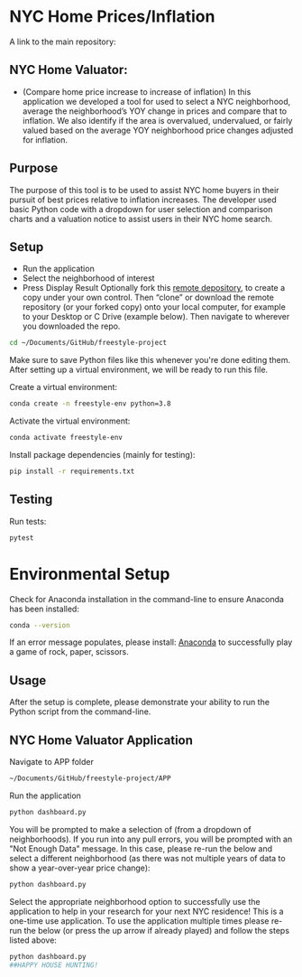 # NYC Home Prices/Inflation 
A link to the main repository: 
## NYC Home Valuator:
+ (Compare home price increase to increase of inflation)
In this application we developed a tool for used to select a NYC neighborhood, average the neighborhood’s YOY change in prices and compare that to inflation. 
We also identify if the area is overvalued, undervalued, or fairly valued based on the average YOY neighborhood price changes adjusted for inflation. 
## Purpose
The purpose of this tool is to be used to assist NYC home buyers in their pursuit of best prices relative to inflation increases. The developer used basic Python code with a dropdown for user selection and comparison charts and a valuation notice to assist users in their NYC home search. 
## Setup 
+ Run the application
+ Select the neighborhood of interest 
+ Press Display Result 
Optionally fork this [remote depository]( https://github.com/drc9472/freestyle-project), to create a copy under your own control. Then “clone” or download the remote repository (or your forked copy) onto your local computer, for example to your Desktop or C Drive (example below). Then navigate to wherever you downloaded the repo. 
```sh
cd ~/Documents/GitHub/freestyle-project
```
Make sure to save Python files like this whenever you're done editing them. After setting up a virtual environment, we will be ready to run this file. 

Create a virtual environment:
```sh
conda create -n freestyle-env python=3.8
```
Activate the virtual environment:
```sh
conda activate freestyle-env
```
Install package dependencies (mainly for testing):
```sh
pip install -r requirements.txt
```
## Testing
Run tests:
```sh
pytest
```
# Environmental Setup
Check for Anaconda installation in the command-line to ensure Anaconda has been installed:
```sh
conda --version
```
If an error message populates, please install:
[Anaconda](https://www.anaconda.com/products/distribution) to successfully play a game of rock, paper, scissors. 
## Usage
After the setup is complete, please demonstrate your ability to run the Python script from the command-line.
## NYC Home Valuator Application
Navigate to APP folder
```sh
~/Documents/GitHub/freestyle-project/APP
```
Run the application
```sh
python dashboard.py
```
You will be prompted to make a selection of (from a dropdown of neighborhoods). If you run into any pull errors, you will be prompted with an "Not Enough Data" message. In this case, please re-run the below and select a different neighborhood (as there was not multiple years of data to show a year-over-year price change):
```sh 
python dashboard.py
```
Select the appropriate neighborhood option to successfully use the application to help in your research for your next NYC residence!
This is a one-time use application. To use the application multiple times please re-run the below (or press the up arrow if already played) and follow the steps listed above:
```sh
python dashboard.py
##HAPPY HOUSE HUNTING!

